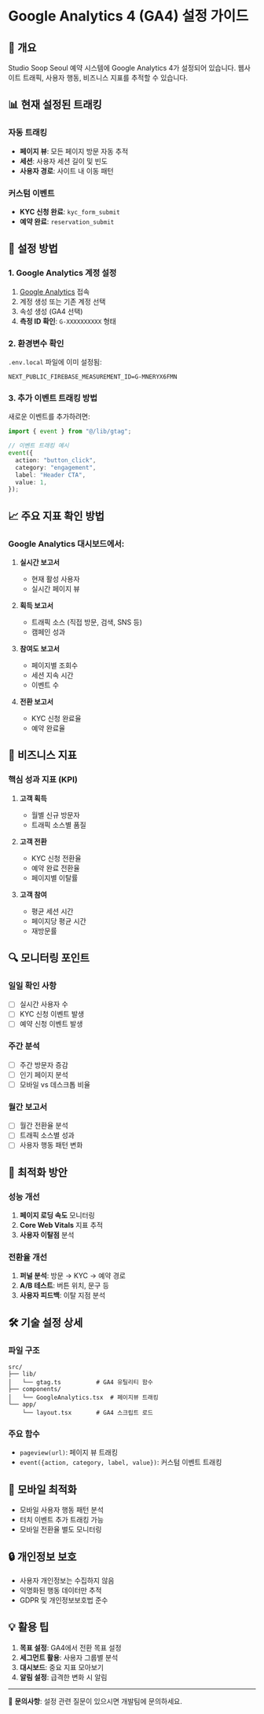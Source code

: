 # Google Analytics 4 (GA4) 설정 가이드

## 🎯 개요

Studio Soop Seoul 예약 시스템에 Google Analytics 4가 설정되어 있습니다. 웹사이트 트래픽, 사용자 행동, 비즈니스 지표를 추적할 수 있습니다.

## 📊 현재 설정된 트래킹

### 자동 트래킹

- **페이지 뷰**: 모든 페이지 방문 자동 추적
- **세션**: 사용자 세션 길이 및 빈도
- **사용자 경로**: 사이트 내 이동 패턴

### 커스텀 이벤트

- **KYC 신청 완료**: `kyc_form_submit`
- **예약 완료**: `reservation_submit`

## 🔧 설정 방법

### 1. Google Analytics 계정 설정

1. [Google Analytics](https://analytics.google.com/) 접속
2. 계정 생성 또는 기존 계정 선택
3. 속성 생성 (GA4 선택)
4. **측정 ID 확인**: `G-XXXXXXXXXX` 형태

### 2. 환경변수 확인

`.env.local` 파일에 이미 설정됨:

```env
NEXT_PUBLIC_FIREBASE_MEASUREMENT_ID=G-MNERYX6FMN
```

### 3. 추가 이벤트 트래킹 방법

새로운 이벤트를 추가하려면:

```typescript
import { event } from "@/lib/gtag";

// 이벤트 트래킹 예시
event({
  action: "button_click",
  category: "engagement",
  label: "Header CTA",
  value: 1,
});
```

## 📈 주요 지표 확인 방법

### Google Analytics 대시보드에서:

1. **실시간 보고서**

   - 현재 활성 사용자
   - 실시간 페이지 뷰

2. **획득 보고서**

   - 트래픽 소스 (직접 방문, 검색, SNS 등)
   - 캠페인 성과

3. **참여도 보고서**

   - 페이지별 조회수
   - 세션 지속 시간
   - 이벤트 수

4. **전환 보고서**
   - KYC 신청 완료율
   - 예약 완료율

## 🎯 비즈니스 지표

### 핵심 성과 지표 (KPI)

1. **고객 획득**

   - 월별 신규 방문자
   - 트래픽 소스별 품질

2. **고객 전환**

   - KYC 신청 전환율
   - 예약 완료 전환율
   - 페이지별 이탈률

3. **고객 참여**
   - 평균 세션 시간
   - 페이지당 평균 시간
   - 재방문률

## 🔍 모니터링 포인트

### 일일 확인 사항

- [ ] 실시간 사용자 수
- [ ] KYC 신청 이벤트 발생
- [ ] 예약 신청 이벤트 발생

### 주간 분석

- [ ] 주간 방문자 증감
- [ ] 인기 페이지 분석
- [ ] 모바일 vs 데스크톱 비율

### 월간 보고서

- [ ] 월간 전환율 분석
- [ ] 트래픽 소스별 성과
- [ ] 사용자 행동 패턴 변화

## 🚀 최적화 방안

### 성능 개선

1. **페이지 로딩 속도** 모니터링
2. **Core Web Vitals** 지표 추적
3. **사용자 이탈점** 분석

### 전환율 개선

1. **퍼널 분석**: 방문 → KYC → 예약 경로
2. **A/B 테스트**: 버튼 위치, 문구 등
3. **사용자 피드백**: 이탈 지점 분석

## 🛠️ 기술 설정 상세

### 파일 구조

```
src/
├── lib/
│   └── gtag.ts          # GA4 유틸리티 함수
├── components/
│   └── GoogleAnalytics.tsx  # 페이지뷰 트래킹
└── app/
    └── layout.tsx       # GA4 스크립트 로드
```

### 주요 함수

- `pageview(url)`: 페이지 뷰 트래킹
- `event({action, category, label, value})`: 커스텀 이벤트 트래킹

## 📱 모바일 최적화

- 모바일 사용자 행동 패턴 분석
- 터치 이벤트 추가 트래킹 가능
- 모바일 전환율 별도 모니터링

## 🔒 개인정보 보호

- 사용자 개인정보는 수집하지 않음
- 익명화된 행동 데이터만 추적
- GDPR 및 개인정보보호법 준수

## 💡 활용 팁

1. **목표 설정**: GA4에서 전환 목표 설정
2. **세그먼트 활용**: 사용자 그룹별 분석
3. **대시보드**: 중요 지표 모아보기
4. **알림 설정**: 급격한 변화 시 알림

---

📧 **문의사항**: 설정 관련 질문이 있으시면 개발팀에 문의하세요.
